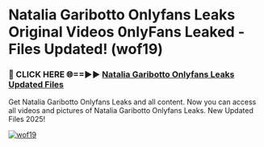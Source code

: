# Natalia Garibotto Onlyfans Leaks Original Videos 0nlyFans Leaked - Files Updated! (wof19)

<h3>🔴 CLICK HERE 🌐==►► <a href="https://tinyurl.com/2wckxsce" rel="nofollow">Natalia Garibotto Onlyfans Leaks Updated Files</a></h3>

Get Natalia Garibotto Onlyfans Leaks and all content. Now you can access all videos and pictures of Natalia Garibotto Onlyfans Leaks. New Updated Files 2025!

[![wof19](https://i.imgur.com/AFduVYN.gif)](https://tinyurl.com/2wckxsce)
